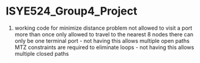 # ISYE524_Group4_Project

1. working code for minimize distance problem
    not allowed to visit a port more than once
    only allowed to travel to the nearest 8 nodes
    there can only be one terminal port - not having this allows multiple open paths
    MTZ constraints are required to eliminate loops - not having this allows multiple closed paths